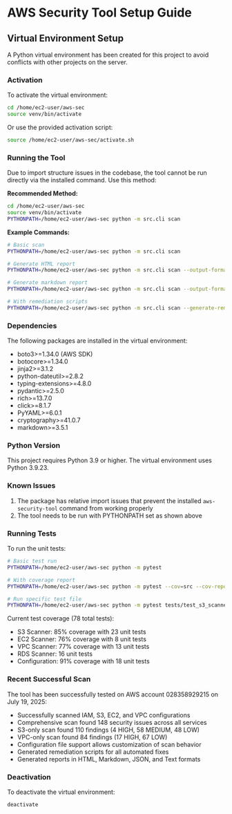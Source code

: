 # AWS Security Tool Setup Guide

## Virtual Environment Setup

A Python virtual environment has been created for this project to avoid conflicts with other projects on the server.

### Activation

To activate the virtual environment:

```bash
cd /home/ec2-user/aws-sec
source venv/bin/activate
```

Or use the provided activation script:
```bash
source /home/ec2-user/aws-sec/activate.sh
```

### Running the Tool

Due to import structure issues in the codebase, the tool cannot be run directly via the installed command. Use this method:

**Recommended Method:**
```bash
cd /home/ec2-user/aws-sec
source venv/bin/activate
PYTHONPATH=/home/ec2-user/aws-sec python -m src.cli scan
```

**Example Commands:**
```bash
# Basic scan
PYTHONPATH=/home/ec2-user/aws-sec python -m src.cli scan

# Generate HTML report
PYTHONPATH=/home/ec2-user/aws-sec python -m src.cli scan --output-format html --output-file report.html

# Generate markdown report
PYTHONPATH=/home/ec2-user/aws-sec python -m src.cli scan --output-format markdown --output-file report.md

# With remediation scripts
PYTHONPATH=/home/ec2-user/aws-sec python -m src.cli scan --generate-remediation
```

### Dependencies

The following packages are installed in the virtual environment:
- boto3>=1.34.0 (AWS SDK)
- botocore>=1.34.0
- jinja2>=3.1.2
- python-dateutil>=2.8.2
- typing-extensions>=4.8.0
- pydantic>=2.5.0
- rich>=13.7.0
- click>=8.1.7
- PyYAML>=6.0.1
- cryptography>=41.0.7
- markdown>=3.5.1

### Python Version

This project requires Python 3.9 or higher. The virtual environment uses Python 3.9.23.

### Known Issues

1. The package has relative import issues that prevent the installed `aws-security-tool` command from working properly
2. The tool needs to be run with PYTHONPATH set as shown above

### Running Tests

To run the unit tests:
```bash
# Basic test run
PYTHONPATH=/home/ec2-user/aws-sec python -m pytest

# With coverage report
PYTHONPATH=/home/ec2-user/aws-sec python -m pytest --cov=src --cov-report=term-missing

# Run specific test file
PYTHONPATH=/home/ec2-user/aws-sec python -m pytest tests/test_s3_scanner.py -v
```

Current test coverage (78 total tests):
- S3 Scanner: 85% coverage with 23 unit tests
- EC2 Scanner: 76% coverage with 8 unit tests
- VPC Scanner: 77% coverage with 13 unit tests
- RDS Scanner: 16 unit tests
- Configuration: 91% coverage with 18 unit tests

### Recent Successful Scan

The tool has been successfully tested on AWS account 028358929215 on July 19, 2025:
- Successfully scanned IAM, S3, EC2, and VPC configurations
- Comprehensive scan found 148 security issues across all services
- S3-only scan found 110 findings (4 HIGH, 58 MEDIUM, 48 LOW)
- VPC-only scan found 84 findings (17 HIGH, 67 LOW)
- Configuration file support allows customization of scan behavior
- Generated remediation scripts for all automated fixes
- Generated reports in HTML, Markdown, JSON, and Text formats

### Deactivation

To deactivate the virtual environment:
```bash
deactivate
```